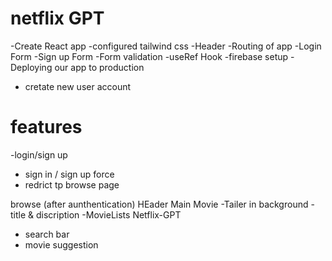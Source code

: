 # netflix GPT
-Create React app
-configured tailwind css
-Header
-Routing of app
-Login Form
-Sign up Form
-Form validation
-useRef Hook
-firebase setup
-Deploying our app to production
- cretate new user account


# features
-login/sign up
  - sign in / sign up force
  - redrict tp browse page
  
browse (after aunthentication)
  HEader
  Main Movie
    -Tailer in background
    -title & discription
      -MovieLists
Netflix-GPT
 - search bar
  - movie suggestion